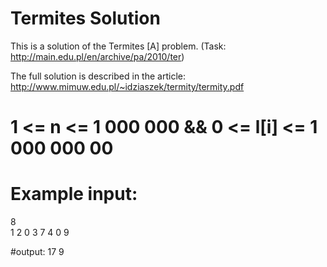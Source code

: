 # Termites Solution

This is a solution of the Termites [A] problem. (Task: http://main.edu.pl/en/archive/pa/2010/ter)

The full solution is described in the article: http://www.mimuw.edu.pl/~idziaszek/termity/termity.pdf

# 1 <=  n <= 1 000 000 && 0 <= l[i] <= 1 000 000 00

# Example input:                    
 8                            
 1 2 0 3 7 4 0 9

#output:
 17 9
